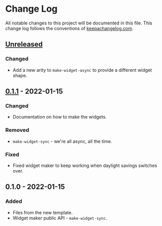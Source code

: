 # Change Log
All notable changes to this project will be documented in this file. This change log follows the conventions of [keepachangelog.com](http://keepachangelog.com/).

## [Unreleased]
### Changed
- Add a new arity to `make-widget-async` to provide a different widget shape.

## [0.1.1] - 2022-01-15
### Changed
- Documentation on how to make the widgets.

### Removed
- `make-widget-sync` - we're all async, all the time.

### Fixed
- Fixed widget maker to keep working when daylight savings switches over.

## 0.1.0 - 2022-01-15
### Added
- Files from the new template.
- Widget maker public API - `make-widget-sync`.

[Unreleased]: https://github.com/your-name/guess-lisp/compare/0.1.1...HEAD
[0.1.1]: https://github.com/your-name/guess-lisp/compare/0.1.0...0.1.1
